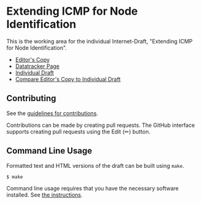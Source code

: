# Extending ICMP for Node Identification

This is the working area for the individual Internet-Draft, "Extending ICMP for Node Identification".

* [Editor's Copy](https://fenner.github.io/icmp-node-id/#go.draft-fenner-intarea-extended-icmp-hostid.html)
* [Datatracker Page](https://datatracker.ietf.org/doc/draft-fenner-intarea-extended-icmp-hostid)
* [Individual Draft](https://datatracker.ietf.org/doc/html/draft-fenner-intarea-extended-icmp-hostid)
* [Compare Editor's Copy to Individual Draft](https://fenner.github.io/icmp-node-id/#go.draft-fenner-intarea-extended-icmp-hostid.diff)


## Contributing

See the
[guidelines for contributions](https://github.com/fenner/icmp-node-id/blob/main/CONTRIBUTING.md).

Contributions can be made by creating pull requests.
The GitHub interface supports creating pull requests using the Edit (✏) button.


## Command Line Usage

Formatted text and HTML versions of the draft can be built using `make`.

```sh
$ make
```

Command line usage requires that you have the necessary software installed.  See
[the instructions](https://github.com/martinthomson/i-d-template/blob/main/doc/SETUP.md).

